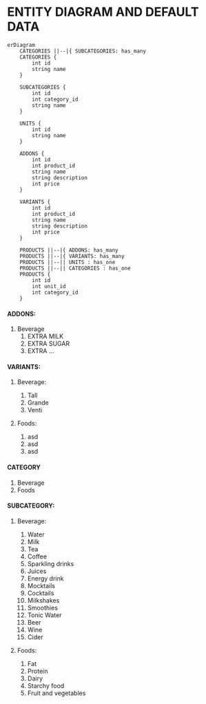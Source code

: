 # ENTITY DIAGRAM AND DEFAULT DATA

```mermaid
erDiagram
    CATEGORIES ||--|{ SUBCATEGORIES: has_many
    CATEGORIES {
        int id
        string name
    }
    
    SUBCATEGORIES {
        int id
        int category_id
        string name
    }
    
    UNITS { 
        int id
        string name
    }
    
    ADDONS {
        int id
        int product_id
        string name
        string description 
        int price
    }
    
    VARIANTS {
        int id
        int product_id
        string name
        string description 
        int price
    }
    
    PRODUCTS ||--|{ ADDONS: has_many
    PRODUCTS ||--|{ VARIANTS: has_many
    PRODUCTS ||--|| UNITS : has_one
    PRODUCTS ||--|| CATEGORIES : has_one
    PRODUCTS {
        int id  
        int unit_id
        int category_id
    }
```
#### ADDONS:
1. Beverage
   1. EXTRA MILK
   2. EXTRA SUGAR
   3. EXTRA ...

#### VARIANTS: 
1. Beverage:
   1. Tall
   2. Grande
   3. Venti

2. Foods:
   1. asd
   2. asd
   3. asd

#### CATEGORY
1. Beverage
2. Foods

#### SUBCATEGORY:
1. Beverage:
   1. Water
   2. Milk
   3. Tea
   4. Coffee
   5. Sparkling drinks
   6. Juices
   7. Energy drink
   8. Mocktails
   9. Cocktails
   10. Milkshakes
   11. Smoothies
   12. Tonic Water
   13. Beer
   14. Wine
   15. Cider

2. Foods:
   1. Fat
   2. Protein
   3. Dairy
   4. Starchy food
   5. Fruit and vegetables
 


